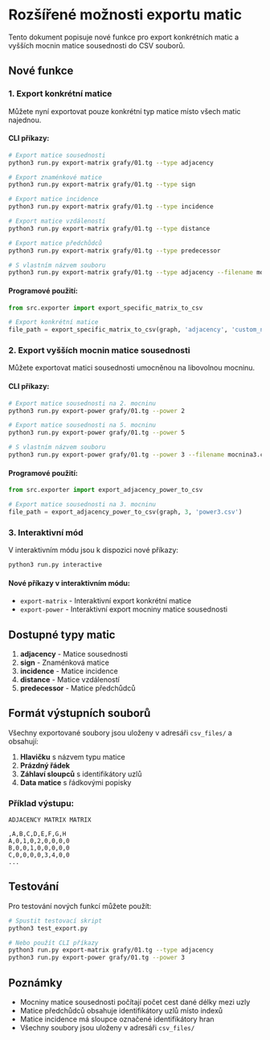 # Rozšířené možnosti exportu matic

Tento dokument popisuje nové funkce pro export konkrétních matic a vyšších mocnin matice sousednosti do CSV souborů.

## Nové funkce

### 1. Export konkrétní matice

Můžete nyní exportovat pouze konkrétní typ matice místo všech matic najednou.

#### CLI příkazy:
```bash
# Export matice sousednosti
python3 run.py export-matrix grafy/01.tg --type adjacency

# Export znaménkové matice
python3 run.py export-matrix grafy/01.tg --type sign

# Export matice incidence
python3 run.py export-matrix grafy/01.tg --type incidence

# Export matice vzdáleností
python3 run.py export-matrix grafy/01.tg --type distance

# Export matice předchůdců
python3 run.py export-matrix grafy/01.tg --type predecessor

# S vlastním názvem souboru
python3 run.py export-matrix grafy/01.tg --type adjacency --filename moje_matice.csv
```

#### Programové použití:
```python
from src.exporter import export_specific_matrix_to_csv

# Export konkrétní matice
file_path = export_specific_matrix_to_csv(graph, 'adjacency', 'custom_name.csv')
```

### 2. Export vyšších mocnin matice sousednosti

Můžete exportovat matici sousednosti umocněnou na libovolnou mocninu.

#### CLI příkazy:
```bash
# Export matice sousednosti na 2. mocninu
python3 run.py export-power grafy/01.tg --power 2

# Export matice sousednosti na 5. mocninu
python3 run.py export-power grafy/01.tg --power 5

# S vlastním názvem souboru
python3 run.py export-power grafy/01.tg --power 3 --filename mocnina3.csv
```

#### Programové použití:
```python
from src.exporter import export_adjacency_power_to_csv

# Export matice sousednosti na 3. mocninu
file_path = export_adjacency_power_to_csv(graph, 3, 'power3.csv')
```

### 3. Interaktivní mód

V interaktivním módu jsou k dispozici nové příkazy:

```bash
python3 run.py interactive
```

#### Nové příkazy v interaktivním módu:
- `export-matrix` - Interaktivní export konkrétní matice
- `export-power` - Interaktivní export mocniny matice sousednosti

## Dostupné typy matic

1. **adjacency** - Matice sousednosti
2. **sign** - Znaménková matice
3. **incidence** - Matice incidence
4. **distance** - Matice vzdáleností
5. **predecessor** - Matice předchůdců

## Formát výstupních souborů

Všechny exportované soubory jsou uloženy v adresáři `csv_files/` a obsahují:

1. **Hlavičku** s názvem typu matice
2. **Prázdný řádek**
3. **Záhlaví sloupců** s identifikátory uzlů
4. **Data matice** s řádkovými popisky

### Příklad výstupu:
```csv
ADJACENCY MATRIX MATRIX

,A,B,C,D,E,F,G,H
A,0,1,0,2,0,0,0,0
B,0,0,1,0,0,0,0,0
C,0,0,0,0,3,4,0,0
...
```

## Testování

Pro testování nových funkcí můžete použít:

```bash
# Spustit testovací skript
python3 test_export.py

# Nebo použít CLI příkazy
python3 run.py export-matrix grafy/01.tg --type adjacency
python3 run.py export-power grafy/01.tg --power 3
```

## Poznámky

- Mocniny matice sousednosti počítají počet cest dané délky mezi uzly
- Matice předchůdců obsahuje identifikátory uzlů místo indexů
- Matice incidence má sloupce označené identifikátory hran
- Všechny soubory jsou uloženy v adresáři `csv_files/`
